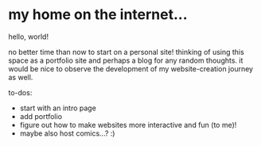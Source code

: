 # my home on the internet...

hello, world!

no better time than now to start on a personal site! thinking of using this space as a portfolio site and perhaps a blog for any random thoughts. it would be nice to observe the development of my website-creation journey as well.

to-dos:
- start with an intro page
- add portfolio
- figure out how to make websites more interactive and fun (to me)!
- maybe also host comics...? :)